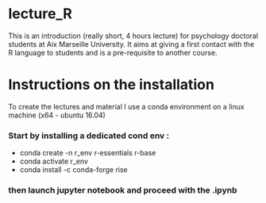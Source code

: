 # lecture_R

This is an introduction (really short, 4 hours lecture) for psychology doctoral students at Aix Marseille University. It aims at giving a first contact with the R language to students and is a pre-requisite to another course.


# Instructions on the installation
To create the lectures and material I use a conda environment on a linux machine (x64 - ubuntu 16.04)

### Start by installing a dedicated cond env :
- conda create -n r_env r-essentials r-base
- conda activate r_env
- conda install -c conda-forge rise

### then launch jupyter notebook and proceed with the .ipynb

